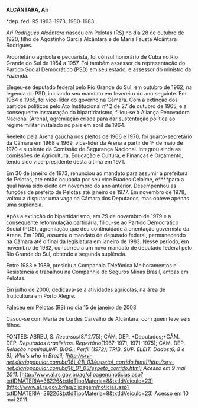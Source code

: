 **ALCÂNTARA, Ari**

\*dep. fed. RS 1963-1973, 1980-1983.

*Ari Rodrigues Alcântara* nasceu em Pelotas (RS) no dia 28 de outubro de
1920, filho de Agostinho Garcia Alcântara e de Maria Fausta Alcântara
Rodrigues.

Proprietário agrícola e pecuarista, foi cônsul honorário de Cuba no Rio
Grande do Sul de 1954 a 1957. Foi também assessor da representação do
Partido Social Democrático (PSD) em seu estado, e assessor do ministro
da Fazenda.

Elegeu-se deputado federal pelo Rio Grande do Sul, em outubro de 1962,
na legenda do PSD, iniciando seu mandato em fevereiro do ano seguinte.
Em 1964 e 1965, foi vice-líder do governo na Câmara. Com a extinção dos
partidos políticos pelo Ato Institucional nº 2 de 27 de outubro de 1965,
e a consequente instauração do bipartidarismo, filiou-se à Aliança
Renovadora Nacional (Arena), agremiação criada para dar sustentação
política ao regime militar instalado no país em abril de 1964.

Reeleito pela Arena gaúcha nos pleitos de 1966 e 1970, foi
quarto-secretário da Câmara em 1968 e 1969, vice-líder da Arena a partir
de 1º de maio de 1970 e suplente da Comissão de Segurança Nacional.
Integrou ainda as comissões de Agricultura, Educação e Cultura, e
Finanças e Orçamento, tendo sido vice-presidente desta última em 1971.

Em 30 de janeiro de 1973, renunciou ao mandato para assumir a prefeitura
de Pelotas, até então ocupada por seu vice Fuades Celaime, e****para a
qual havia sido eleito em novembro do ano anterior. Desempenhou as
funções de prefeito de Pelotas até janeiro de 1977. Em novembro de 1978,
voltou a disputar uma vaga na Câmara dos Deputados, mas obteve apenas
uma suplência.

Após a extinção do bipartidarismo, em 29 de novembro de 1979 e a
consequente reformulação partidária, filiou-se ao Partido Democrático
Social (PDS), agremiação que deu continuidade à orientação governista da
Arena. Em 1980, assumiu o mandato de deputado federal, permanecendo na
Câmara até o final da legislatura em janeiro de 1983. Nesse período, em
novembro de 1982, concorreu a um novo mandato de deputado federal pelo
Rio Grande do Sul, obtendo a segunda suplência.

Entre 1983 e 1989, presidiu a Companhia Telefônica Melhoramentos e
Resistência e trabalhou na Companhia de Seguros Minas Brasil, ambas em
Pelotas.

Em julho de 2000, dedicava-se a atividades agrícolas, na área de
fruticultura em Porto Alegre.

Faleceu em Pelotas (RS) no dia 15 de janeiro de 2003.

Casou-se com Maria de Lurdes Carvalho de Alcântara, com quem teve seis
filhos.

FONTES: ABREU, S. *Recursos*(8/12/75); CÂM. DEP. *Deputados;*CÂM. DEP.
*Deputados brasileiros. Repertório*(1967-1971, 1971-1975); CÂM. DEP.
*Relação nominal;*INF. BIOG.; *Perfil* (1972); TRIB. SUP. ELEIT.
*Dados*(6, 8 e 9); *Who’s who in Brazil;
[http://srv-net.diariopopular.com.br/16\_01\_03/espeto\_corrido.html](http://srv-net.diariopopular.com.br/16_01_03/espeto_corrido.html)*
Acesso em 9 mai 2011*.*
[http://www.al.rs.gov.br/ag/clipagem/noticias.asp?txtIDMATERIA=36226&txtIdTipoMateria=8&txtIdVeiculo=23](http://www.al.rs.gov.br/ag/clipagem/noticias.asp?txtIDMATERIA=36226&txtIdTipoMateria=8&txtIdVeiculo=23) Acesso
em 10 mai 2011.   

 
